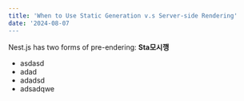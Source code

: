 ```yaml
---
title: 'When to Use Static Generation v.s Server-side Rendering'
date: '2024-08-07
---
```


Nest.js has two forms of pre-endering: **Sta모시깽**

- asdasd
- adad 
- adadsd
- adsadqwe
